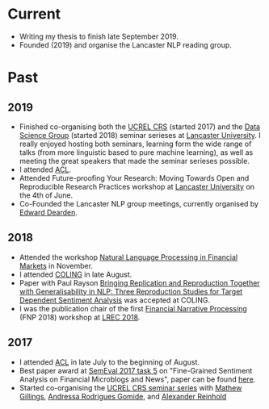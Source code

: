 # Current
* Writing my thesis to finish late September 2019.
* Founded (2019) and organise the Lancaster NLP reading group.

# Past
## 2019
* Finished co-organising both the [UCREL CRS](http://ucrel.lancs.ac.uk/crs/) (started 2017) and the [Data Science Group](https://www.lancaster.ac.uk/scc/research/data-science/) (started 2018) seminar serieses at [Lancaster University](https://www.lancaster.ac.uk/scc/). I really enjoyed hosting both seminars, learning form the wide range of talks (from more linguistic based to pure machine learning), as well as meeting the great speakers that made the seminar serieses possible.
* I attended [ACL](http://www.acl2019.org/EN/index.xhtml).
* Attended Future-proofing Your Research: Moving Towards Open and Reproducible Research Practices workshop at [Lancaster University](https://www.lancaster.ac.uk/) on the 4th of June.
* Co-Founded the Lancaster NLP group meetings, currently organised by [Edward Dearden](http://www.research.lancs.ac.uk/portal/en/people/edward-dearden(6a07b9df-a13f-483c-9ad7-bc5eb66cf6d7).html).

## 2018
* Attended the workshop [Natural Language Processing in Financial Markets](https://press.esmt.org/cfra-workshop) in November.
* I attended [COLING](http://coling2018.org/) in late August.
* Paper with Paul Rayson [Bringing Replication and Reproduction Together with Generalisability in NLP: Three Reproduction Studies for Target Dependent Sentiment Analysis](/publication/moore-rayson-2018-bringing/) was accepted at COLING.
* I was the publication chair of the first [Financial Narrative Processing](https://wp.lancs.ac.uk/cfie/fnp2018/) (FNP 2018) workshop at [LREC 2018](http://lrec2018.lrec-conf.org/en/).

## 2017
* I attended [ACL](http://acl2017.org/) in late July to the beginning of August.
* Best paper award at [SemEval 2017 task 5](http://alt.qcri.org/semeval2017/task5/) on "Fine-Grained Sentiment Analysis on Financial Microblogs and News", paper can be found [here](/publication/moore-rayson-2017-lancaster/).
* Started co-organising the [UCREL CRS seminar series](http://ucrel.lancs.ac.uk/crs/) with [Mathew Gillings](https://twitter.com/mathewgillings), [Andressa Rodrigues Gomide](https://www.lancaster.ac.uk/people-profiles/andressa-rodrigues-gomide), and [Alexander Reinhold](http://www.research.lancs.ac.uk/portal/en/people/alexander-reinhold(2b155d45-b2b4-49a4-ac1c-aecc5a735f3b).html)